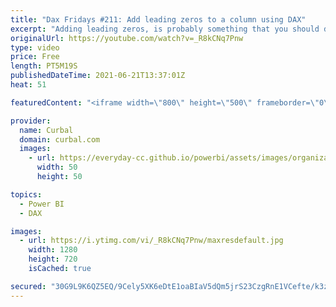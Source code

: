 ```yaml
---
title: "Dax Fridays #211: Add leading zeros to a column using DAX"
excerpt: "Adding leading zeros, is probably something that you should do alrealy in Power Query, but in this case I wanted that column to be created on the fly rather than adding it to the model, so I let me show you how I did it!  Here you can download all the pbix files: https://curbal.com/donwload-center"
originalUrl: https://youtube.com/watch?v=_R8kCNq7Pnw
type: video
price: Free
length: PT5M19S
publishedDateTime: 2021-06-21T13:37:01Z
heat: 51

featuredContent: "<iframe width=\"800\" height=\"500\" frameborder=\"0\" src=\"https://www.youtube.com/embed/_R8kCNq7Pnw\" allow=\"accelerometer; autoplay; encrypted-media; gyroscope; picture-in-picture\" allowfullscreen></iframe>"

provider:
  name: Curbal
  domain: curbal.com
  images:
    - url: https://everyday-cc.github.io/powerbi/assets/images/organizations/curbal.com-50x50.jpg
      width: 50
      height: 50

topics:
  - Power BI
  - DAX

images:
  - url: https://i.ytimg.com/vi/_R8kCNq7Pnw/maxresdefault.jpg
    width: 1280
    height: 720
    isCached: true

secured: "30G9L9K6QZ5EQ/9Cely5XK6eDtE1oaBIaV5dQm5jrS23CzgRnE1VCefte/k3zIz/GQRZ1gaTg8mchSSKSUyJP6/Sx4FE0f8E7PD2lpCBy6r8bSBhGOLmkRyPJv7pCqy/u3HycCq3+iqtazSvORgVuhKykLDDIHyiBQEsmCjFqWxxSIT8gWMd/Zkfs8tGCs7hujhl5AOk2lTo6uXuSHXxeEAWI4sTcmIsC1Kpg/5voNfmO/V//s64m/vs3SQReoxgEnZLuy3viz/ODJ/7oFjIMuaxgxQAtWD88YHjKpcSJ+J2DabODC2ubNay6W8TzulB4UdaZjWdVl+Om5i+MH2mHW30u4W1wMDULV5cVZ9iEe7WELu00U22vg616jeLLoPPQN+Cn69cbS19NoQVjcbcAdOfWSjLvQM8vnwB4yEYOXU=;yR/5e/aqzl/PA/WW3iy8pQ=="
---
```


